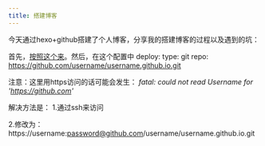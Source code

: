 ```yaml
---
title: 搭建博客
---
```

今天通过hexo+github搭建了个人博客，分享我的搭建博客的过程以及遇到的坑：

首先，[按照这个来]("https://www.jianshu.com/p/4eaddcbe4d12")。然后，在这个配置中
deploy:
type: git
 repo: https://github.com/username/username.github.io.git

注意：这里用https访问的话可能会发生：
*fatal: could not read Username for 'https://github.com'*

解决方法是：
1.通过ssh来访问


2.修改为：https://username:password@github.com/username/username.github.io.git

